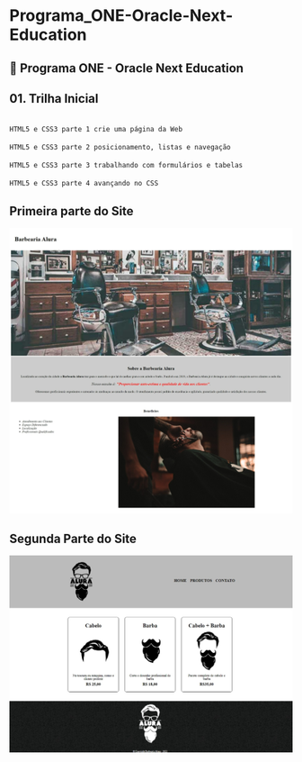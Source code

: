 # Programa_ONE-Oracle-Next-Education

## :rocket: Programa ONE - Oracle Next Education

## 01. Trilha Inicial

```

HTML5 e CSS3 parte 1 crie uma página da Web

HTML5 e CSS3 parte 2 posicionamento, listas e navegação

HTML5 e CSS3 parte 3 trabalhando com formulários e tabelas

HTML5 e CSS3 parte 4 avançando no CSS

```
## Primeira parte do Site
![imagem1](https://github.com/victorsantanna/Programa_ONE-Oracle-Next-Education/blob/a104c7402b8d28c5dc51c67f59aac243ced6e734/Captura%20da%20Web_30-11-2022_214940_127.0.0.1.jpeg)
## Segunda Parte do Site

![imagem2](https://github.com/victorsantanna/Programa_ONE-Oracle-Next-Education/blob/6d27ed11579f165d653b908a2de3032279864a28/Captura%20da%20Web_30-11-2022_21491_127.0.0.1.jpeg)
